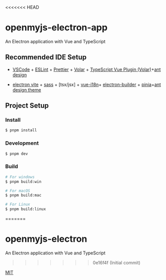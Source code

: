 <<<<<<< HEAD

# openmyjs-electron-app

An Electron application with Vue and TypeScript

## Recommended IDE Setup

- [VSCode](https://code.visualstudio.com/) + [ESLint](https://marketplace.visualstudio.com/items?itemName=dbaeumer.vscode-eslint) + [Prettier](https://marketplace.visualstudio.com/items?itemName=esbenp.prettier-vscode) + [Volar](https://marketplace.visualstudio.com/items?itemName=Vue.volar) + [TypeScript Vue Plugin (Volar)](https://marketplace.visualstudio.com/items?itemName=Vue.vscode-typescript-vue-plugin)+[ant design](https://antdv.com/components/overview-cn)

- [electron vite](https://cn.electron-vite.org/guide/) + [sass](https://sass-lang.com/) + [tsx/jsx] + [vue-i18n](https://kazupon.github.io/vue-i18n/guide/installation.html)+ [electron-builder](https://www.electron.build/cli.html) + [pinia](https://pinia.vuejs.org/)+[ant design theme](https://ant.design/docs/vue/customize-theme-cn)

## Project Setup

### Install

```bash
$ pnpm install
```

### Development

```bash
$ pnpm dev
```

### Build

```bash
# For windows
$ pnpm build:win

# For macOS
$ pnpm build:mac

# For Linux
$ pnpm build:linux
```

=======

# openmyjs-electron

An Electron application with Vue and TypeScript

> > > > > > > 0e16f4f (Initial commit)

[MIT](https://opensource.org/licenses/MIT)